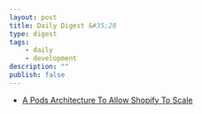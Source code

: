 ```yaml
---
layout: post
title: Daily Digest &#35;28
type: digest
tags: 
    - daily
    - development
description: ""
publish: false
---
```


- [A Pods Architecture To Allow Shopify To Scale](https://shopifyengineering.myshopify.com/blogs/engineering/a-pods-architecture-to-allow-shopify-to-scale)